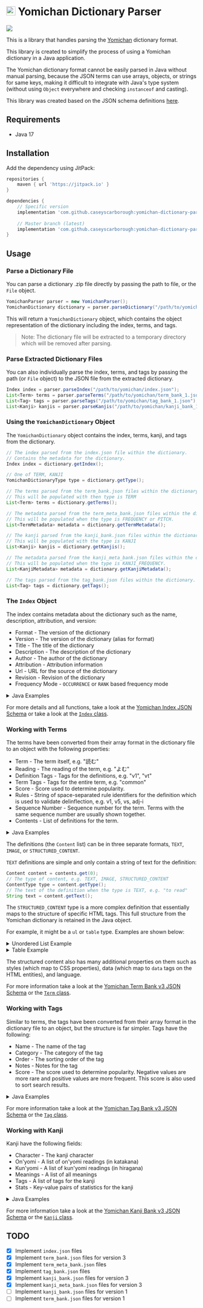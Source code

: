 # <img src="https://i.imgur.com/1QgctyK.png" height="24" alt="Yomichan Logo"> Yomichan Dictionary Parser

[![](https://github.com/caseyscarborough/yomichan-dictionary-parser/actions/workflows/gradle.yml/badge.svg)](https://github.com/caseyscarborough/yomichan-dictionary-parser/actions/workflows/gradle.yml)

This is a library that handles parsing the [Yomichan](https://github.com/FooSoft/yomichan/) dictionary format.

This library is created to simplify the process of using a Yomichan dictionary in a Java application.

The Yomichan dictionary format cannot be easily parsed in Java without manual parsing, because the JSON terms can use
arrays, objects, or strings for same keys, making it difficult to integrate with Java's type system (without using `Object`
everywhere and checking `instanceof` and casting).

This library was created based on the JSON schema definitions [here](https://github.com/FooSoft/yomichan/tree/master/ext/data/schemas).

## Requirements

- Java 17

## Installation

Add the dependency using JitPack:

```groovy
repositories {
    maven { url 'https://jitpack.io' }
}

dependencies {
    // Specific version
    implementation 'com.github.caseyscarborough:yomichan-dictionary-parser:<version>'
    
    // Master branch (latest)
    implementation 'com.github.caseyscarborough:yomichan-dictionary-parser:master-SNAPSHOT'
}
```

## Usage

### Parse a Dictionary File

You can parse a dictionary .zip file directly by passing the path to file, or the `File` object.

```java
YomichanParser parser = new YomichanParser();
YomichanDictionary dictionary = parser.parseDictionary("/path/to/yomichan/dictionary.zip");
```

This will return a `YomichanDictionary` object, which contains the object representation of the dictionary including the index, terms, and tags.

> Note: The dictionary file will be extracted to a temporary directory which will be removed after parsing.

### Parse Extracted Dictionary Files

You can also individually parse the index, terms, and tags by passing the path (or `File` object) to the JSON file from the extracted dictionary.

```java
Index index = parser.parseIndex("/path/to/yomichan/index.json");
List<Term> terms = parser.parseTerms("/path/to/yomichan/term_bank_1.json");
List<Tag> tags = parser.parseTags("/path/to/yomichan/tag_bank_1.json");
List<Kanji> kanjis = parser.parseKanjis("/path/to/yomichan/kanji_bank_1.json");
```

### Using the `YomichanDictionary` Object

The `YomichanDictionary` object contains the index, terms, kanji, and tags from the dictionary.

```java
// The index parsed from the index.json file within the dictionary.
// Contains the metadata for the dictionary.
Index index = dictionary.getIndex();

// One of TERM, KANJI
YomichanDictionaryType type = dictionary.getType();

// The terms parsed from the term_bank.json files within the dictionary.
// This will be populated with then type is TERM
List<Term> terms = dictionary.getTerms();

// The metadata parsed from the term_meta_bank.json files within the dictionary.
// This will be populated when the type is FREQUENCY or PITCH.
List<TermMetadata> metadata = dictionary.getTermMetadata();

// The kanji parsed from the kanji_bank.json files within the dictionary.
// This will be populated with the type is KANJI
List<Kanji> kanjis = dictionary.getKanjis();

// The metadata parsed from the kanji_meta_bank.json files within the dictionary.
// This will be populated when the type is KANJI_FREQUENCY.
List<KanjiMetadata> metadata = dictionary.getKanjiMetadata();

// The tags parsed from the tag_bank.json files within the dictionary.
List<Tag> tags = dictionary.getTags();
```

### The `Index` Object

The index contains metadata about the dictionary such as the name, description, attribution, and version:

- Format - The version of the dictionary
- Version - The version of the dictionary (alias for format)
- Title - The title of the dictionary
- Description - The description of the dictionary
- Author - The author of the dictionary
- Attribution - Attribution information
- Url - URL for the source of the dictionary
- Revision - Revision of the dictionary
- Frequency Mode - `OCCURRENCE` or `RANK` based frequency mode

<details>
  <summary>Java Examples</summary>

```java
// The version of the dictionary (both methods return the version).
index.getFormat();
index.getVersion();
// The title and description of the dictionary.
index.getTitle();
index.getDescription();
// The author of the dictionary.
index.getAuthor();
// Attribution information.
index.getAttribution();
// URL for the source of the dictionary.
index.getUrl();
// Revision of the dictionary.
index.getRevision();
// OCCURRENCE or RANK based frequency mode.
Index.FrequencyMode mode = index.getFrequencyMode();
```

</details>

For more details and all functions, take a look at the [Yomichan Index JSON Schema](https://github.com/FooSoft/yomichan/blob/master/ext/data/schemas/dictionary-index-schema.json)
or take a look at the [`Index` class](https://github.com/caseyscarborough/yomichan-dictionary-parser/blob/master/src/main/java/yomichan/model/Index.java).

### Working with Terms

The terms have been converted from their array format in the dictionary file to an object with the following properties:

- Term - The term itself, e.g. "読む"
- Reading - The reading of the term, e.g. "よむ"
- Definition Tags - Tags for the definitions, e.g. "v1", "vt"
- Term Tags - Tags for the entire term, e.g. "common"
- Score - Score used to determine popularity.
- Rules - String of space-separated rule identifiers for the definition which is used to validate delinflection, e.g. v1, v5, vs, adj-i
- Sequence Number - Sequence number for the term. Terms with the same sequence number are usually shown together.
- Contents - List of definitions for the term.

<details>
  <summary>Java Examples</summary>

```java
Term term = terms.get(0);
// The term itself, e.g. "読む"
String word = term.getTerm();
// The reading of the term, e.g. "よむ"    
String reading = term.getReading();
// Tags for the definitions, e.g. "v1", "vt"
List<String> definitionTags = term.getDefinitionTags();
// Tags for the entire term, e.g. "common"
List<String> termTags = term.getTermTags();
// Score used to determine popularity.
Integer score = term.getScore();
// String of space-separated rule identifiers for
// the definition which is used to validate delinflection
// e.g. v1, v5, vs, adj-i
List<String> rules = term.getRules();     
// Sequence number for the term. Terms with the
// same sequence number are usually shown together.
Integer sequence = term.getSequenceNumber();
// List of definitions for the term.
List<Content> contents = term.getContents();
```

</details>

The definitions (the `Content` list) can be in three separate formats, `TEXT`, `IMAGE`, or `STRUCTURED_CONTENT`.

`TEXT` definitions are simple and only contain a string of text for the definition:

```java
Content content = contents.get(0);
// The type of content, e.g. TEXT, IMAGE, STRUCTURED_CONTENT
ContentType type = content.getType();
// The text of the definition when the type is TEXT, e.g. "to read"
String text = content.getText();
```

The `STRUCTURED_CONTENT` type is a more complex definition that essentially maps to the structure
of specific HTML tags. This full structure from the Yomichan dictionary is retained in the Java object.

For example, it might be a `ul` or `table` type. Examples are shown below:

<details>
  <summary>Unordered List Example</summary>

```json
{
  "content": [
    {
      "text": "to read",
      "tag": "li"
    },
    {
      "text": "to decipher",
      "tag": "li"
    }
  ],
  "tag": "ul"
}
```

</details>


<details>
  <summary>Table Example</summary>

```json
{
  "content": [
    {
      "content": [
        {
          "text": "definition",
          "tag": "th"
        }
      ],
      "tag": "tr"
    },
    {
      "content": [
        {
          "text": "to read",
          "tag": "td"
        }
      ],
      "tag": "tr"
    }
  ],
  "tag": "table"
}
```

</details>

The structured content also has many additional properties on them such as styles (which map to CSS properties),
data (which map to `data` tags on the HTML entities), and language.

For more information take a look at the [Yomichan Term Bank v3 JSON Schema](https://github.com/FooSoft/yomichan/blob/master/ext/data/schemas/dictionary-term-bank-v3-schema.json)
or the [`Term` class](https://github.com/caseyscarborough/yomichan-dictionary-parser/blob/master/src/main/java/yomichan/model/v3/Term.java).

### Working with Tags

Similar to terms, the tags have been converted from their array format in the dictionary file to an object,
but the structure is far simpler. Tags have the following:

- Name - The name of the tag
- Category - The category of the tag
- Order - The sorting order of the tag
- Notes - Notes for the tag
- Score - The score used to determine popularity. Negative values are more rare and positive values are more frequent. This score is also used to sort search results.

<details>
  <summary>Java Examples</summary>

```java
Tag tag = terms.get(0);
// The name of the tag.
String name = tag.getName();
// The category for th tag.
String category = tag.getCategory();
// Sorting order for the tag.
Integer order = tag.getOrder();
// Notes for the tag.
String notes = tag.getNotes();
// Score used to determine popularity. Negative values are more
// rare and positive values are more frequent. This score is
// also used to sort search results.
Integer score = tag.getScore();
```

</details>

For more information take a look at the [Yomichan Tag Bank v3 JSON Schema](https://github.com/FooSoft/yomichan/blob/master/ext/data/schemas/dictionary-tag-bank-v3-schema.json)
or the [`Tag` class](https://github.com/caseyscarborough/yomichan-dictionary-parser/blob/master/src/main/java/yomichan/model/v3/Tag.java).

### Working with Kanji

Kanji have the following fields:

- Character - The kanji character
- On'yomi - A list of on'yomi readings (in katakana)
- Kun'yomi - A list of kun'yomi readings (in hiragana)
- Meanings - A list of all meanings
- Tags - A list of tags for the kanji
- Stats - Key-value pairs of statistics for the kanji

<details>
  <summary>Java Examples</summary>

```java
Kanji kanji = kanjis.get(0);
// The kanji character
String character = kanji.getCharacter();
// A list of on'yomi readings (in katakana)
List<String> onyomi = kanji.getOnyomi();
// A list of kun'yomi readings (in hiragana)
List<String> kunyomi = kanji.getKunyomi();
// A list of all meanings
List<String> meanings = kanji.getMeanings();
// A list of tags for the kanji
List<String> tags = kanji.getTags();
// Key-value pairs of statistics for the kanji
Map<String, String> stats = kanji.getStats();
```

</details>

For more information take a look at the [Yomichan Kanji Bank v3 JSON Schema](https://github.com/FooSoft/yomichan/blob/master/ext/data/schemas/dictionary-kanji-bank-v3-schema.json)
or the [`Kanji` class](https://github.com/caseyscarborough/yomichan-dictionary-parser/blob/master/src/main/java/yomichan/model/v3/Kanji.java).

## TODO

- [x] Implement `index.json` files
- [x] Implement `term_bank.json` files for version 3
- [x] Implement `term_meta_bank.json` files
- [x] Implement `tag_bank.json` files
- [x] Implement `kanji_bank.json` files for version 3
- [x] Implement `kanji_meta_bank.json` files for version 3
- [ ] Implement `kanji_bank.json` files for version 1
- [ ] Implement `term_bank.json` files for version 1
